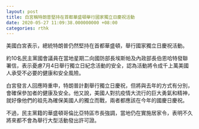 ```yaml
---
layout: post
title: 白宮稱特朗普堅持在首都華盛頓舉行國家獨立日慶祝活動
date: 2020-05-27 11:09:38.000000000 +08:00
categories: rthk
---
```


美國白宮表示，總統特朗普仍然堅持在首都華盛頓，舉行國家獨立日慶祝活動。

約10名民主黨國會議員在當地星期二向國防部長埃斯帕及內政部長伯恩哈特發聯署信，表示憂慮7月4日舉行獨立日紀念活動的安全，認為活動將令成千上萬美國人承受不必要的健康和安全風險。

白宮發言人回應時重申，特朗普計劃舉行獨立日慶祝，但將與去年的方式有分別，會確保參加者的健康及安全。他又說，美國人對抗疫情大流行的巨大勇氣和精神，就好像他們的祖先為確保美國人的獨立而戰，兩者都應該在今年的國慶日慶祝。

不過，民主黨籍的華盛頓哥倫比亞特區市長強調，當地仍在實施居家令，表明不久將來都不會為舉行大型活動發出許可證。
